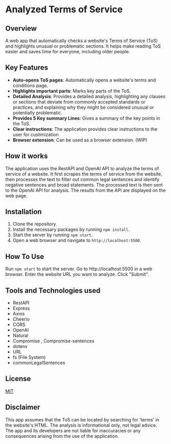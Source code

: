 # Analyzed Terms of Service

## Overview

A web app that automatically checks a website's Terms of Service (ToS) and highlights unusual or problematic sections. It helps make reading ToS easier and saves time for everyone, including older people.

## Key Features

- **Auto-opens ToS pages**: Automatically opens a website's terms and conditions page.
- **Highlights important parts**: Marks key parts of the ToS.
- **Detailed Analysis**: Provides a detailed analysis, highlighting any clauses or sections that deviate from commonly accepted standards or practices, and explaining why they might be considered unusual or potentially problematic.
- **Provides 5 Key summary Lines**: Gives a summary of the key points in the ToS.
- **Clear instructions**: The application provides clear instructions to the user for custimization
- **Browser extension**: Can be used as a browser extension. (WIP)

## How it works

The application uses the RestAPI and OpenAI API to analyze the terms of service of a website. It first scrapes the terms of service from the website, then processes the text to filter out common legal sentences and identify negative sentences and broad statements. The processed text is then sent to the OpenAI API for analysis. The results from the API are displayed on the web page.

## Installation

1. Clone the repository.
2. Install the necessary packages by running `npm install`.
3. Start the server by running `npm start`.
4. Open a web browser and navigate to `http://localhost:5500`.

## How To Use
Run `npm start` to start the server.
Go to http://localhost:5500 in a web browser.
Enter the website URL you want to analyze.
Click "Submit".

## Tools and Technologies used

- RestAPI
- Express
- Axios
- Cheerio
- CORS
- OpenAI
- Natural
- Compromise , Compromise-sentences
- dotenv
- URL
- fs (File System)
- commonLegalSentences
    
## License

[MIT](https://choosealicense.com/licenses/mit/)

## Disclaimer

This app assumes that the ToS can be located by searching for 'terms' in the website's HTML. The analysis is informational only, not legal advice. The app and its developers are not liable for inaccuracies or any consequences arising from the use of the application.
